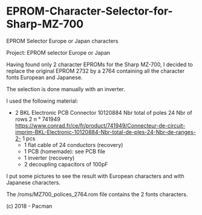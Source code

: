 # EPROM-Character-Selector-for-Sharp-MZ-700
EPROM Selector Europe or Japan characters

Project: EPROM selector Europe or Japan

Having found only 2 character EPROMs for the Sharp MZ-700,
I decided to replace the original EPROM 2732
by a 2764 containing all the character fonts
European and Japanese.

The selection is done manually with an inverter.

I used the following material:

- 2 BKL Electronic PCB Connector 10120884
     Nbr total of poles 24 Nbr of rows 2
     n ° 741949
     https://www.conrad.fr/ce/fr/product/741949/Connecteur-de-circuit-imprim-BKL-Electronic-10120884-Nbr-total-de-ples-24-Nbr-de-ranges-2- 1 pcs
  - 1 flat cable of 24 conductors (recovery)
  - 1 PCB (homemade): see PCB file
  - 1 inverter (recovery)
  - 2 decoupling capacitors of 100pF

I put some pictures to see the result with
European characters and with Japanese characters.

The /roms/MZ700_polices_2764.rom file contains the 2 fonts
characters.

(c) 2018 - Pacman
